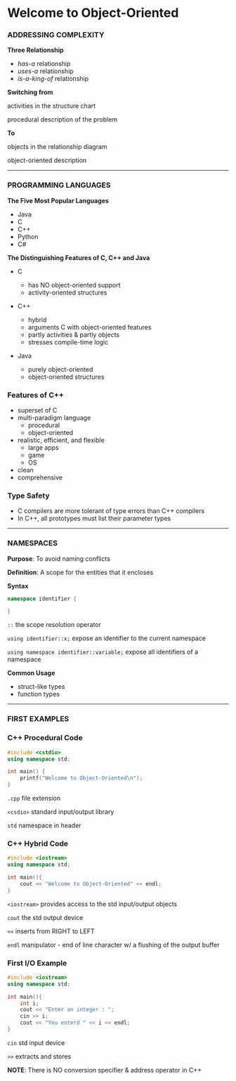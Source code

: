 # Welcome to Object-Oriented



### ADDRESSING COMPLEXITY

**Three Relationship**

- *has-a* relationship
- *uses-a* relationship
- *is-a-king-of* relationship



**Switching from**	

activities in the structure chart		

procedural description of the problem

**To**	

objects in the relationship diagram

object-oriented description



---



### PROGRAMMING LANGUAGES

**The Five Most Popular Languages**

- Java
- C
- C++
- Python
- C#

**The Distinguishing Features of C, C++ and Java**

- C 
	- has NO object-oriented support
	- activity-oriented structures

- C++
	- hybrid
	- arguments C with object-oriented features
	- partly activities & partly objects
	- stresses compile-time logic

- Java
	- purely object-oriented
	- object-oriented structures
	
	

### Features of C++

- superset of C
- multi-paradigm language
	- procedural
	- object-oriented
- realistic, efficient, and flexible
	- large apps
	- game
	- OS
- clean
- comprehensive



### Type Safety

- C compilers are more tolerant of type errors than C++ compilers
- In C++, all prototypes must list their parameter types



---



### NAMESPACES

**Purpose**:		To avoid naming conflicts

**Definition**:	A scope for the entities that it encloses



**Syntax**

```C++
namespace identifier {

}
```

`::`																			 the scope resolution operator	

`using identifier::x;`		 							  expose an identifier to the current namespace

`using namespace identifier::variable;`	expose all identifiers of a namespace



**Common Usage**

- struct-like types
- function types



---



### FIRST EXAMPLES

### C++ Procedural Code

```C++
#include <cstdio>
using namespace std;

int main() {
	printf("Welcome to Object-Oriented\n");
}
```

`.cpp`			file extension

`<csdio>`		standard input/output library

`std`			namespace in header						



### C++ Hybrid Code

```C++
#include <iostream>
using namespace std;

int main(){
	cout << "Welcome to Object-Oriented" << endl;
}
```

`<iostream>`		provides access to the std input/output objects

`cout`			the std output device

`<<`			inserts from RIGHT to LEFT

`endl`			manipulator - end of line character w/ a flushing of the output buffer



### First I/O Example

```C++
#include <iostream>
using namespace std;

int main(){
	int i;
	cout << "Enter an integer : ";
	cin >> i;
	cout << "You enterd " << i << endl;
}
```

`cin`		std input device

`>>`		extracts and stores

**NOTE**: There is NO conversion specifier & address operator in C++


